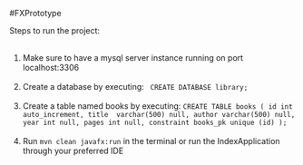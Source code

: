 #FXPrototype

Steps to run the project: <br> <br>
1. Make sure to have a mysql server instance running on port localhost:3306 <br> <br>
2. Create a database by executing: ``` CREATE DATABASE library;``` <br> <br>
3. Create a table named books by executing: ```CREATE TABLE books ( id int auto_increment, title  varchar(500) null, author varchar(500) null, year int null, pages int null, constraint books_pk unique (id) );``` <br> <br>
4. Run ``mvn clean javafx:run`` in the terminal or run the IndexApplication through your preferred IDE



